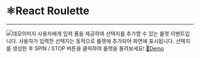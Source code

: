 # ⚛️React Roulette

---

![데모이미지]('/../react_roulette.gif')
사용자에게 입력 폼을 제공하여 선택지를 추가할 수 있는 룰렛 이벤트입니다.
사용자가 입력한 선택지는 동적으로 룰렛에 추가되어 화면에 표시됩니다.
선택지를 생성한 후 SPIN / STOP 버튼을 클릭하여 룰렛을 돌려보세요!
[📄Demo](https://kyoungsic-dev.github.io/react-roulette/)
